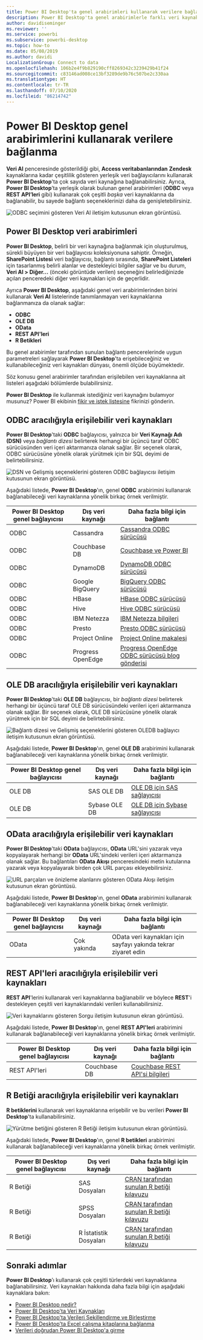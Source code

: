 ```yaml
---
title: Power BI Desktop'ta genel arabirimleri kullanarak verilere bağlanma
description: Power BI Desktop'ta genel arabirimlerle farklı veri kaynaklarına bağlanmayı öğrenin
author: davidiseminger
ms.reviewer: ''
ms.service: powerbi
ms.subservice: powerbi-desktop
ms.topic: how-to
ms.date: 05/08/2019
ms.author: davidi
LocalizationGroup: Connect to data
ms.openlocfilehash: 106b2e4f9b829190cff8269342c3239429b41f24
ms.sourcegitcommit: c83146ad008ce13bf3289de9b76c507be2c330aa
ms.translationtype: HT
ms.contentlocale: tr-TR
ms.lasthandoff: 07/10/2020
ms.locfileid: "86214742"
---
```

# <a name="connect-to-data-by-using-power-bi-desktop-generic-interfaces"></a>Power BI Desktop genel arabirimlerini kullanarak verilere bağlanma 

**Veri Al** penceresinde gösterildiği gibi, **Access veritabanlarından** **Zendesk** kaynaklarına kadar çeşitlilik gösteren yerleşik veri bağlayıcılarını kullanarak **Power BI Desktop**'ta çok sayıda veri kaynağına bağlanabilirsiniz. Ayrıca, **Power BI Desktop**’ta yerleşik olarak bulunan genel arabirimleri (**ODBC** veya **REST API’leri** gibi) kullanarak çok çeşitli *başka* veri kaynaklarına da bağlanabilir, bu sayede bağlantı seçeneklerinizi daha da genişletebilirsiniz.

![ODBC seçimini gösteren Veri Al iletişim kutusunun ekran görüntüsü.](media/desktop-connect-using-generic-interfaces/generic-data-interfaces_1.png)

## <a name="power-bi-desktop-data-interfaces"></a>Power BI Desktop veri arabirimleri
**Power BI Desktop**, belirli bir veri kaynağına bağlanmak için oluşturulmuş, sürekli büyüyen bir veri bağlayıcısı koleksiyonuna sahiptir. Örneğin, **SharePoint Listesi** veri bağlayıcısı, bağlantı sırasında, **SharePoint Listeleri** için tasarlanmış belirli alanlar ve destekleyici bilgiler sağlar ve bu durum, **Veri Al > Diğer...** (önceki görüntüde verilen) seçeneğini belirlediğinizde açılan penceredeki diğer veri kaynakları için de geçerlidir.

Ayrıca **Power BI Desktop**, aşağıdaki genel veri arabirimlerinden birini kullanarak **Veri Al** listelerinde tanımlanmayan veri kaynaklarına bağlanmanıza da olanak sağlar:

* **ODBC**
* **OLE DB**
* **OData**
* **REST API'leri**
* **R Betikleri**

Bu genel arabirimler tarafından sunulan bağlantı pencerelerinde uygun parametreleri sağlayarak **Power BI Desktop**'ta erişebileceğiniz ve kullanabileceğiniz veri kaynakları dünyası, önemli ölçüde büyümektedir.

Söz konusu genel arabirimler tarafından erişilebilen veri kaynaklarına ait listeleri aşağıdaki bölümlerde bulabilirsiniz.

**Power BI Desktop** ile kullanmak istediğiniz veri kaynağını bulamıyor musunuz? Power BI ekibinin [fikir ve istek listesine](https://ideas.powerbi.com/) fikrinizi gönderin.

## <a name="data-sources-accessible-through-odbc"></a>ODBC aracılığıyla erişilebilir veri kaynakları
**Power BI Desktop**'taki **ODBC** bağlayıcısı, yalnızca bir **Veri Kaynağı Adı (DSN)** veya *bağlantı dizesi* belirterek herhangi bir üçüncü taraf ODBC sürücüsünden veri içeri aktarmanıza olanak sağlar. Bir seçenek olarak, ODBC sürücüsüne yönelik olarak yürütmek için bir SQL deyimi de belirtebilirsiniz.

![DSN ve Gelişmiş seçeneklerini gösteren ODBC bağlayıcısı iletişim kutusunun ekran görüntüsü.](media/desktop-connect-using-generic-interfaces/generic-data-interfaces_2.png)

Aşağıdaki listede, **Power BI Desktop**'ın, genel **ODBC** arabirimini kullanarak bağlanabileceği veri kaynaklarına yönelik birkaç örnek verilmiştir.

| Power BI Desktop genel bağlayıcısı | Dış veri kaynağı | Daha fazla bilgi için bağlantı |
| --- | --- | --- |
| ODBC |Cassandra |[Cassandra ODBC sürücüsü](https://www.simba.com/drivers/cassandra-odbc-jdbc/) |
| ODBC |Couchbase DB |[Couchbase ve Power BI](https://powerbi.microsoft.com/blog/visualizing-data-from-couchbase-server-v4-using-power-bi/) |
| ODBC |DynamoDB |[DynamoDB ODBC sürücüsü](https://www.simba.com/drivers/dynamodb-odbc-jdbc/) |
| ODBC |Google BigQuery |[BigQuery ODBC sürücüsü](https://www.simba.com/drivers/bigquery-odbc-jdbc/) |
| ODBC |HBase |[HBase ODBC sürücüsü](https://www.simba.com/drivers/hbase-odbc-jdbc/) |
| ODBC |Hive |[Hive ODBC sürücüsü](https://www.simba.com/drivers/hive-odbc-jdbc/) |
| ODBC |IBM Netezza |[IBM Netezza bilgileri](https://www.ibm.com/support/knowledgecenter/SSULQD_7.2.1/com.ibm.nz.datacon.doc/c_datacon_plg_overview.html) |
| ODBC |Presto |[Presto ODBC sürücüsü](https://www.simba.com/drivers/presto-odbc-jdbc/) |
| ODBC |Project Online |[Project Online makalesi](desktop-project-online-connect-to-data.md) |
| ODBC |Progress OpenEdge |[Progress OpenEdge ODBC sürücüsü blog gönderisi](https://www.progress.com/blogs/connect-microsoft-power-bi-to-openedge-via-odbc-driver) |

## <a name="data-sources-accessible-through-ole-db"></a>OLE DB aracılığıyla erişilebilir veri kaynakları
**Power BI Desktop**'taki **OLE DB** bağlayıcısı, bir *bağlantı dizesi* belirterek herhangi bir üçüncü taraf OLE DB sürücüsündeki verileri içeri aktarmanıza olanak sağlar. Bir seçenek olarak, OLE DB sürücüsüne yönelik olarak yürütmek için bir SQL deyimi de belirtebilirsiniz.

![Bağlantı dizesi ve Gelişmiş seçeneklerini gösteren OLEDB bağlayıcı iletişim kutusunun ekran görüntüsü.](media/desktop-connect-using-generic-interfaces/generic-data-interfaces_3.png)

Aşağıdaki listede, **Power BI Desktop**'ın, genel **OLE DB** arabirimini kullanarak bağlanabileceği veri kaynaklarına yönelik birkaç örnek verilmiştir.

| Power BI Desktop genel bağlayıcısı | Dış veri kaynağı | Daha fazla bilgi için bağlantı |
| --- | --- | --- |
| OLE DB |SAS OLE DB |[OLE DB için SAS sağlayıcısı](https://support.sas.com/downloads/package.htm?pid=648) |
| OLE DB |Sybase OLE DB |[OLE DB için Sybase sağlayıcısı](http://infocenter.sybase.com/help/index.jsp?topic=/com.sybase.infocenter.dc35888.1550/doc/html/jon1256941734395.html) |

## <a name="data-sources-accessible-through-odata"></a>OData aracılığıyla erişilebilir veri kaynakları
**Power BI Desktop**'taki **OData** bağlayıcısı, **OData** URL'sini yazarak veya kopyalayarak herhangi bir **OData** URL'sindeki verileri içeri aktarmanıza olanak sağlar. Bu bağlantıları **OData Akışı** penceresindeki metin kutularına yazarak veya kopyalayarak birden çok URL parçası ekleyebilirsiniz.

![URL parçaları ve önizleme alanlarını gösteren OData Akışı iletişim kutusunun ekran görüntüsü.](media/desktop-connect-using-generic-interfaces/generic-data-interfaces_4.png)

Aşağıdaki listede, **Power BI Desktop**'ın, genel **OData** arabirimini kullanarak bağlanabileceği veri kaynaklarına yönelik birkaç örnek verilmiştir.

| Power BI Desktop genel bağlayıcısı | Dış veri kaynağı | Daha fazla bilgi için bağlantı |
| --- | --- | --- |
| OData |Çok yakında |OData veri kaynakları için sayfayı yakında tekrar ziyaret edin |

## <a name="data-sources-accessible-through-rest-apis"></a>REST API'leri aracılığıyla erişilebilir veri kaynakları
**REST API**'lerini kullanarak veri kaynaklarına bağlanabilir ve böylece **REST**'i destekleyen çeşitli veri kaynaklarındaki verileri kullanabilirsiniz.

![Veri kaynaklarını gösteren Sorgu iletişim kutusunun ekran görüntüsü.](media/desktop-connect-using-generic-interfaces/generic-data-interfaces_5.png)

Aşağıdaki listede, **Power BI Desktop**'ın, genel **REST API'leri** arabirimini kullanarak bağlanabileceği veri kaynaklarına yönelik birkaç örnek verilmiştir.

| Power BI Desktop genel bağlayıcısı | Dış veri kaynağı | Daha fazla bilgi için bağlantı |
| --- | --- | --- |
| REST API'leri |Couchbase DB |[Couchbase REST API'si bilgileri](https://powerbi.microsoft.com/blog/visualizing-data-from-couchbase-server-v4-using-power-bi/) |

## <a name="data-sources-accessible-through-r-script"></a>R Betiği aracılığıyla erişilebilir veri kaynakları
**R betiklerini** kullanarak veri kaynaklarına erişebilir ve bu verileri **Power BI Desktop**'ta kullanabilirsiniz.

![Yürütme betiğini gösteren R Betiği iletişim kutusunun ekran görüntüsü.](media/desktop-connect-using-generic-interfaces/r-scripts-2.png)

Aşağıdaki listede, **Power BI Desktop**'ın, genel **R betikleri** arabirimini kullanarak bağlanabileceği veri kaynaklarına yönelik birkaç örnek verilmiştir.

| Power BI Desktop genel bağlayıcısı | Dış veri kaynağı | Daha fazla bilgi için bağlantı |
| --- | --- | --- |
| R Betiği |SAS Dosyaları |[CRAN tarafından sunulan R betiği kılavuzu](https://cran.r-project.org/doc/manuals/R-data.html) |
| R Betiği |SPSS Dosyaları |[CRAN tarafından sunulan R betiği kılavuzu](https://cran.r-project.org/doc/manuals/R-data.html) |
| R Betiği |R İstatistik Dosyaları |[CRAN tarafından sunulan R betiği kılavuzu](https://cran.r-project.org/doc/manuals/R-data.html) |

## <a name="next-steps"></a>Sonraki adımlar
**Power BI Desktop**’ı kullanarak çok çeşitli türlerdeki veri kaynaklarına bağlanabilirsiniz. Veri kaynakları hakkında daha fazla bilgi için aşağıdaki kaynaklara bakın:

* [Power BI Desktop nedir?](../fundamentals/desktop-what-is-desktop.md)
* [Power BI Desktop'ta Veri Kaynakları](desktop-data-sources.md)
* [Power BI Desktop'ta Verileri Şekillendirme ve Birleştirme](desktop-shape-and-combine-data.md)
* [Power BI Desktop'ta Excel çalışma kitaplarına bağlanma](desktop-connect-excel.md)   
* [Verileri doğrudan Power BI Desktop'a girme](desktop-enter-data-directly-into-desktop.md)   
